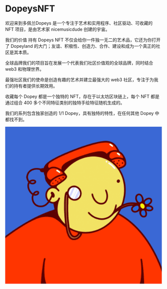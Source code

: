 # DopeysNFT

欢迎来到多佩兰Dopeys 是一个专注于艺术和实用程序、社区驱动、可收藏的 NFT 项目，是由艺术家 nicemusicdude 创建的宇宙。

我们的价值
持有 Dopeys NFT 不仅会给你一件独一无二的艺术品，它还为你打开了 Dopeyland 的大门；友谊、积极性、创造力、合作、建设和成为一个真正的社区是其本质。


全球品牌我们的项目旨在发展一个代表我们社区价值观的全球品牌，同时结合 web3 和物理世界。


最强社区我们的使命是创造有趣的艺术并建立最强大的 web3 社区，专注于为我们的持有者提供长期效用。

收藏每个 Dopey 都是一个独特的 NFT，存在于以太坊区块链上，每个 NFT 都是通过组合 400 多个不同特征类别的独特手绘特征随机生成的。

我们的系列包含独家创造的 1/1 Dopey，具有独特的特性，在任何其他 Dopey 中都找不到。

![NFT](微信截图_20220903130047.png)


